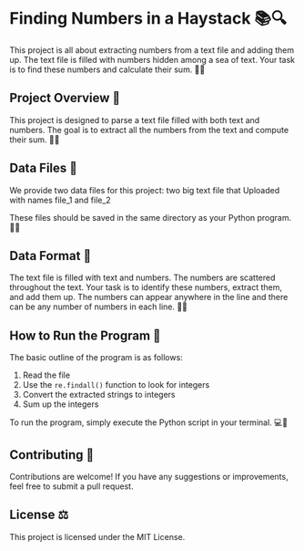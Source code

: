 # Finding Numbers in a Haystack 📚🔍

This project is all about extracting numbers from a text file and adding them up. The text file is filled with numbers hidden among a sea of text. Your task is to find these numbers and calculate their sum. 🧮🎯

## Project Overview 👀

This project is designed to parse a text file filled with both text and numbers. The goal is to extract all the numbers from the text and compute their sum. 📝🔢

## Data Files 📁

We provide two data files for this project:
two big text file that Uploaded with names file_1 and file_2


These files should be saved in the same directory as your Python program. 📂💾

## Data Format 📄

The text file is filled with text and numbers. The numbers are scattered throughout the text. Your task is to identify these numbers, extract them, and add them up. The numbers can appear anywhere in the line and there can be any number of numbers in each line. 📝🔢

## How to Run the Program 🚀

The basic outline of the program is as follows:

1. Read the file
2. Use the `re.findall()` function to look for integers
3. Convert the extracted strings to integers
4. Sum up the integers

To run the program, simply execute the Python script in your terminal. 💻🔄

## Contributing 🤝

Contributions are welcome! If you have any suggestions or improvements, feel free to submit a pull request. 

## License ⚖️

This project is licensed under the MIT License.

